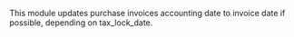 This module updates purchase invoices accounting date to invoice date if
possible, depending on tax_lock_date.
